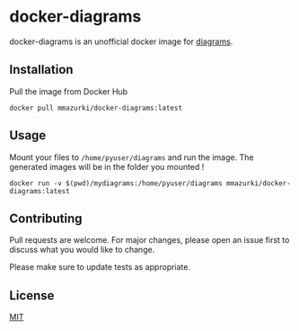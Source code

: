 # docker-diagrams

docker-diagrams is an unofficial docker image for [diagrams](https://github.com/mingrammer/diagrams).

## Installation

Pull the image from Docker Hub

```
docker pull mmazurki/docker-diagrams:latest
```

## Usage

Mount your files to `/home/pyuser/diagrams` and run the image. The generated images will be in the folder you mounted !

```
docker run -v $(pwd)/mydiagrams:/home/pyuser/diagrams mmazurki/docker-diagrams:latest
```

## Contributing
Pull requests are welcome. For major changes, please open an issue first to discuss what you would like to change.

Please make sure to update tests as appropriate.

## License
[MIT](https://choosealicense.com/licenses/mit/)